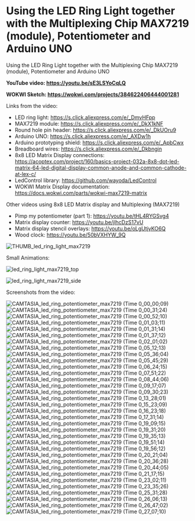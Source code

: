 # Using the LED Ring Light together with the Multiplexing Chip MAX7219 (module), Potentiometer and Arduino UNO
Using the LED Ring Light together with the Multiplexing Chip MAX7219 (module), Potentiometer and Arduino UNO


**YouTube video: https://youtu.be/sE3LSYoCqLQ**

**WOKWI Sketch: https://wokwi.com/projects/384622406444001281**


Links from the video:
- LED ring light: https://s.click.aliexpress.com/e/_DmvHFpp
- MAX7219 module: https://s.click.aliexpress.com/e/_DkX1kNF
- Round hole pin header: https://s.click.aliexpress.com/e/_DkUOru9
- Arduino UNO: https://s.click.aliexpress.com/e/_AXDw1h
- Arduino prototyping shield: https://s.click.aliexpress.com/e/_ApbCwx
- Breadboard wires: https://s.click.aliexpress.com/e/_Dkbngin
- 8x8 LED Matrix Display connections: https://acoptex.com/project/160/basics-project-032a-8x8-dot-led-matrix-64-led-digital-display-common-anode-and-common-cathode-at-lex-c/
- LedControl library: https://github.com/wayoda/LedControl
- WOKWI Matrix Display documentation: https://docs.wokwi.com/parts/wokwi-max7219-matrix

Other videos using 8x8 LED Matrix display and Multiplexing (MAX7219)
- Pimp my potentiometer (part 1): https://youtu.be/tHL4RYGSvg4
- Matrix display counter: https://youtu.be/jlhcDzS17vU
- Matrix display stencil overlays: https://youtu.be/oLgUtjyKO6Q
- Wood clock: https://youtu.be/50bVXHYW_9Q



![THUMB_led_ring_light_max7219](https://github.com/upiir/led_ring_light_with_max7219/assets/117754156/66c7708b-7ec0-464e-8043-a2afb5495284)


Small Animations:

![led_ring_light_max7219_top](https://github.com/upiir/led_ring_light_with_max7219/assets/117754156/6747c72e-9df4-40ea-bd60-a9cd73f41eee)

![led_ring_light_max7219_side](https://github.com/upiir/led_ring_light_with_max7219/assets/117754156/706d3b96-67e8-412a-aa79-6923d9c7a190)




Screenshots from the video:

![CAMTASIA_led_ring_potentiometer_max7219 (Time 0_00_00;09)](https://github.com/upiir/led_ring_light_with_max7219/assets/117754156/b9bf6988-0acc-421d-bdd4-3a94aea17861)
![CAMTASIA_led_ring_potentiometer_max7219 (Time 0_00_31;24)](https://github.com/upiir/led_ring_light_with_max7219/assets/117754156/e440bb8d-66ac-4c61-91fc-074eb4fbf054)
![CAMTASIA_led_ring_potentiometer_max7219 (Time 0_00_52;10)](https://github.com/upiir/led_ring_light_with_max7219/assets/117754156/e7d62492-8ff4-4aac-b9d0-9b38ea455ebc)
![CAMTASIA_led_ring_potentiometer_max7219 (Time 0_01_03;11)](https://github.com/upiir/led_ring_light_with_max7219/assets/117754156/79684066-bd5c-4a0c-955d-fb32281ffff0)
![CAMTASIA_led_ring_potentiometer_max7219 (Time 0_01_31;14)](https://github.com/upiir/led_ring_light_with_max7219/assets/117754156/9d8dc05c-e5dc-4bc0-81ad-492ed090e9dd)
![CAMTASIA_led_ring_potentiometer_max7219 (Time 0_01_37;12)](https://github.com/upiir/led_ring_light_with_max7219/assets/117754156/61041d46-f8d2-4178-bed7-075cfee45caa)
![CAMTASIA_led_ring_potentiometer_max7219 (Time 0_02_01;02)](https://github.com/upiir/led_ring_light_with_max7219/assets/117754156/5e072723-7137-44ca-a9a4-1e715ef4d302)
![CAMTASIA_led_ring_potentiometer_max7219 (Time 0_05_12;13)](https://github.com/upiir/led_ring_light_with_max7219/assets/117754156/f52fcbec-63f4-4814-b4eb-8f5ac433138c)
![CAMTASIA_led_ring_potentiometer_max7219 (Time 0_05_36;04)](https://github.com/upiir/led_ring_light_with_max7219/assets/117754156/924514d2-063a-4c53-bda2-a56af031637d)
![CAMTASIA_led_ring_potentiometer_max7219 (Time 0_05_45;29)](https://github.com/upiir/led_ring_light_with_max7219/assets/117754156/40e58c30-60cd-41bb-8351-c8840ff88c7f)
![CAMTASIA_led_ring_potentiometer_max7219 (Time 0_06_24;15)](https://github.com/upiir/led_ring_light_with_max7219/assets/117754156/39cb6c3a-80c0-4024-b269-7db7a192dd8d)
![CAMTASIA_led_ring_potentiometer_max7219 (Time 0_07_51;22)](https://github.com/upiir/led_ring_light_with_max7219/assets/117754156/6d5869b4-312b-4e3f-8b29-9eee1682c1be)
![CAMTASIA_led_ring_potentiometer_max7219 (Time 0_08_44;06)](https://github.com/upiir/led_ring_light_with_max7219/assets/117754156/602d0a19-0981-4396-b583-e3ba3f5d9d29)
![CAMTASIA_led_ring_potentiometer_max7219 (Time 0_09_17;07)](https://github.com/upiir/led_ring_light_with_max7219/assets/117754156/0e2b99af-c964-43cd-8b5c-82155aa9d209)
![CAMTASIA_led_ring_potentiometer_max7219 (Time 0_09_30;23)](https://github.com/upiir/led_ring_light_with_max7219/assets/117754156/ac5b0516-6bfc-42fc-8995-333286b6b189)
![CAMTASIA_led_ring_potentiometer_max7219 (Time 0_13_28;01)](https://github.com/upiir/led_ring_light_with_max7219/assets/117754156/6bbf6563-5c59-451f-b93e-902c804ae0f0)
![CAMTASIA_led_ring_potentiometer_max7219 (Time 0_15_23;09)](https://github.com/upiir/led_ring_light_with_max7219/assets/117754156/6993c37b-9b22-4ecc-bc41-de705e8656cd)
![CAMTASIA_led_ring_potentiometer_max7219 (Time 0_16_23;18)](https://github.com/upiir/led_ring_light_with_max7219/assets/117754156/37909666-4cd4-4254-b355-77118e0ce038)
![CAMTASIA_led_ring_potentiometer_max7219 (Time 0_17_31;14)](https://github.com/upiir/led_ring_light_with_max7219/assets/117754156/1039e777-1c52-4707-a261-884316fa173f)
![CAMTASIA_led_ring_potentiometer_max7219 (Time 0_19_09;15)](https://github.com/upiir/led_ring_light_with_max7219/assets/117754156/3cd0d4ea-9263-44bd-97c2-58f783017d9a)
![CAMTASIA_led_ring_potentiometer_max7219 (Time 0_19_31;20)](https://github.com/upiir/led_ring_light_with_max7219/assets/117754156/90fb3083-5602-41e5-af3f-344b39986d4e)
![CAMTASIA_led_ring_potentiometer_max7219 (Time 0_19_35;13)](https://github.com/upiir/led_ring_light_with_max7219/assets/117754156/36faf376-5015-4543-a6cb-54c8b256d5d6)
![CAMTASIA_led_ring_potentiometer_max7219 (Time 0_19_51;14)](https://github.com/upiir/led_ring_light_with_max7219/assets/117754156/cfda5ff5-d157-41e6-afea-5497d2119031)
![CAMTASIA_led_ring_potentiometer_max7219 (Time 0_19_56;12)](https://github.com/upiir/led_ring_light_with_max7219/assets/117754156/5749f61a-1cc5-4f12-9840-c2c6d067e1cb)
![CAMTASIA_led_ring_potentiometer_max7219 (Time 0_20_21;04)](https://github.com/upiir/led_ring_light_with_max7219/assets/117754156/b0db0295-68ce-452d-882b-8fcadc05b167)
![CAMTASIA_led_ring_potentiometer_max7219 (Time 0_20_36;28)](https://github.com/upiir/led_ring_light_with_max7219/assets/117754156/cc22b9e1-cc7c-4a8c-a288-361825d7b910)
![CAMTASIA_led_ring_potentiometer_max7219 (Time 0_20_44;05)](https://github.com/upiir/led_ring_light_with_max7219/assets/117754156/ac647291-4893-48dc-9fc6-34dd6a8cb474)
![CAMTASIA_led_ring_potentiometer_max7219 (Time 0_21_17;15)](https://github.com/upiir/led_ring_light_with_max7219/assets/117754156/1f60c610-3b75-4fbe-a90c-452e89fb1365)
![CAMTASIA_led_ring_potentiometer_max7219 (Time 0_23_02;11)](https://github.com/upiir/led_ring_light_with_max7219/assets/117754156/d66be8ed-dd1a-4601-b00a-3edcc28ecb40)
![CAMTASIA_led_ring_potentiometer_max7219 (Time 0_23_35;26)](https://github.com/upiir/led_ring_light_with_max7219/assets/117754156/b5d14f76-f31d-45ff-bf37-66c37cd93261)
![CAMTASIA_led_ring_potentiometer_max7219 (Time 0_25_31;28)](https://github.com/upiir/led_ring_light_with_max7219/assets/117754156/1e933630-2975-4317-9c8d-267a506e0a69)
![CAMTASIA_led_ring_potentiometer_max7219 (Time 0_26_06;13)](https://github.com/upiir/led_ring_light_with_max7219/assets/117754156/8f7dc311-f9f5-41dc-a689-9e08346572d8)
![CAMTASIA_led_ring_potentiometer_max7219 (Time 0_26_47;02)](https://github.com/upiir/led_ring_light_with_max7219/assets/117754156/1d0d6bc1-3776-44f0-abe5-008e0e4b5f64)
![CAMTASIA_led_ring_potentiometer_max7219 (Time 0_27_07;10)](https://github.com/upiir/led_ring_light_with_max7219/assets/117754156/5fc5cc20-4a3f-4781-b177-d8ee153b7371)
